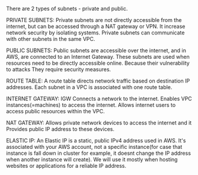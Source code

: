 There are 2 types of subnets - private and public.

PRIVATE SUBNETS:
Private subnets are not directly accessible from the internet, but can be accessed 
through a NAT gateway or VPN.
It increase network security by isolating systems.
Private subnets can communicate with other subnets in the same VPC.

PUBLIC SUBNETS:
Public subnets are accessible over the internet, and in AWS, are connected to an Internet Gateway.
These subnets are used when resources need to be directly accessible online.
Because their vulnerability to attacks They require security measures.

ROUTE TABLE:
A route table directs network traffic based on destination IP addresses.
Each subnet in a VPC is associated with one route table.

INTERNET GATEWAY:
IGW Connects a network to the internet.
Enables VPC instances(=machines) to access the internet.
Allows internet users to access public resources within the VPC.

NAT GATEWAY:
Allows private network devices to access the internet and 
it Provides public IP address to these devices.

ELASTIC IP:
An Elastic IP is a static, public IPv4 address used in AWS.
It's associated with your AWS account, not a specific instance(for case that instance is fall down 
in cluster for example, it doesnt change the IP address when another instance will create).
We will use it mostly when hosting websites or applications for a reliable IP address.
